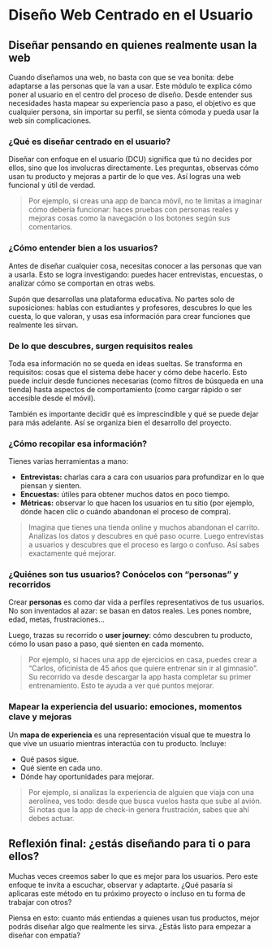 # Diseño Web Centrado en el Usuario

## Diseñar pensando en quienes realmente usan la web

Cuando diseñamos una web, no basta con que se vea bonita: debe adaptarse a las personas que la van a usar. Este módulo te explica cómo poner al usuario en el centro del proceso de diseño. Desde entender sus necesidades hasta mapear su experiencia paso a paso, el objetivo es que cualquier persona, sin importar su perfil, se sienta cómoda y pueda usar la web sin complicaciones.

### ¿Qué es diseñar centrado en el usuario?

Diseñar con enfoque en el usuario (DCU) significa que tú no decides por ellos, sino que los involucras directamente. Les preguntas, observas cómo usan tu producto y mejoras a partir de lo que ves. Así logras una web funcional y útil de verdad.

> Por ejemplo, si creas una app de banca móvil, no te limitas a imaginar cómo debería funcionar: haces pruebas con personas reales y mejoras cosas como la navegación o los botones según sus comentarios.

### ¿Cómo entender bien a los usuarios?

Antes de diseñar cualquier cosa, necesitas conocer a las personas que van a usarla. Esto se logra investigando: puedes hacer entrevistas, encuestas, o analizar cómo se comportan en otras webs.

Supón que desarrollas una plataforma educativa. No partes solo de suposiciones: hablas con estudiantes y profesores, descubres lo que les cuesta, lo que valoran, y usas esa información para crear funciones que realmente les sirvan.

### De lo que descubres, surgen requisitos reales

Toda esa información no se queda en ideas sueltas. Se transforma en requisitos: cosas que el sistema debe hacer y cómo debe hacerlo. Esto puede incluir desde funciones necesarias (como filtros de búsqueda en una tienda) hasta aspectos de comportamiento (como cargar rápido o ser accesible desde el móvil).

También es importante decidir qué es imprescindible y qué se puede dejar para más adelante. Así se organiza bien el desarrollo del proyecto.

### ¿Cómo recopilar esa información?

Tienes varias herramientas a mano:

- **Entrevistas:** charlas cara a cara con usuarios para profundizar en lo que piensan y sienten.
- **Encuestas:** útiles para obtener muchos datos en poco tiempo.
- **Métricas:** observar lo que hacen los usuarios en tu sitio (por ejemplo, dónde hacen clic o cuándo abandonan el proceso de compra).

> Imagina que tienes una tienda online y muchos abandonan el carrito. Analizas los datos y descubres en qué paso ocurre. Luego entrevistas a usuarios y descubres que el proceso es largo o confuso. Así sabes exactamente qué mejorar.

### ¿Quiénes son tus usuarios? Conócelos con “personas” y recorridos

Crear **personas** es como dar vida a perfiles representativos de tus usuarios. No son inventados al azar: se basan en datos reales. Les pones nombre, edad, metas, frustraciones…

Luego, trazas su recorrido o **user journey**: cómo descubren tu producto, cómo lo usan paso a paso, qué sienten en cada momento.

> Por ejemplo, si haces una app de ejercicios en casa, puedes crear a “Carlos, oficinista de 45 años que quiere entrenar sin ir al gimnasio”. Su recorrido va desde descargar la app hasta completar su primer entrenamiento. Esto te ayuda a ver qué puntos mejorar.

### Mapear la experiencia del usuario: emociones, momentos clave y mejoras

Un **mapa de experiencia** es una representación visual que te muestra lo que vive un usuario mientras interactúa con tu producto. Incluye:

- Qué pasos sigue.
- Qué siente en cada uno.
- Dónde hay oportunidades para mejorar.

> Por ejemplo, si analizas la experiencia de alguien que viaja con una aerolínea, ves todo: desde que busca vuelos hasta que sube al avión. Si notas que la app de check-in genera frustración, sabes que ahí debes actuar.

## Reflexión final: ¿estás diseñando para ti o para ellos?

Muchas veces creemos saber lo que es mejor para los usuarios. Pero este enfoque te invita a escuchar, observar y adaptarte. ¿Qué pasaría si aplicaras este método en tu próximo proyecto o incluso en tu forma de trabajar con otros?

Piensa en esto: cuanto más entiendas a quienes usan tus productos, mejor podrás diseñar algo que realmente les sirva. ¿Estás listo para empezar a diseñar con empatía?
